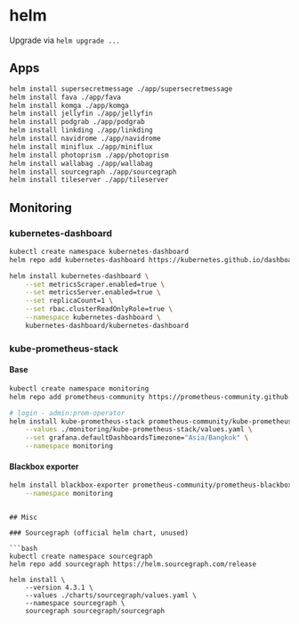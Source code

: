 # helm

Upgrade via `helm upgrade ...`

## Apps

```bash
helm install supersecretmessage ./app/supersecretmessage
helm install fava ./app/fava
helm install komga ./app/komga
helm install jellyfin ./app/jellyfin
helm install podgrab ./app/podgrab
helm install linkding ./app/linkding
helm install navidrome ./app/navidrome
helm install miniflux ./app/miniflux
helm install photoprism ./app/photoprism
helm install wallabag ./app/wallabag
helm install sourcegraph ./app/sourcegraph
helm install tileserver ./app/tileserver
```

## Monitoring

### kubernetes-dashboard

```bash
kubectl create namespace kubernetes-dashboard
helm repo add kubernetes-dashboard https://kubernetes.github.io/dashboard/

helm install kubernetes-dashboard \
    --set metricsScraper.enabled=true \
    --set metricsServer.enabled=true \
    --set replicaCount=1 \
    --set rbac.clusterReadOnlyRole=true \
    --namespace kubernetes-dashboard \
    kubernetes-dashboard/kubernetes-dashboard
```

### kube-prometheus-stack

#### Base

```bash
kubectl create namespace monitoring
helm repo add prometheus-community https://prometheus-community.github.io/helm-charts

# login - admin:prom-operator
helm install kube-prometheus-stack prometheus-community/kube-prometheus-stack \
    --values ./monitoring/kube-prometheus-stack/values.yaml \
    --set grafana.defaultDashboardsTimezone="Asia/Bangkok" \
    --namespace monitoring
```

#### Blackbox exporter

```bash
helm install blackbox-exporter prometheus-community/prometheus-blackbox-exporter \
    --namespace monitoring
```
```

## Misc

### Sourcegraph (official helm chart, unused)

```bash
kubectl create namespace sourcegraph
helm repo add sourcegraph https://helm.sourcegraph.com/release

helm install \
    --version 4.3.1 \
    --values ./charts/sourcegraph/values.yaml \
    --namespace sourcegraph \
    sourcegraph sourcegraph/sourcegraph
```
